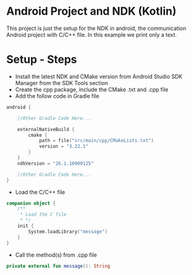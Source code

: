 # Android Project and NDK (Kotlin)

This project is just the setup for the NDK in android, the communication Android project with C/C++ file. In this
example we print only a text.

# Setup - Steps

- Install the latest NDK and CMake version from Android Studio SDK Manager from the SDK Tools
  section
- Create the cpp package, include the CMake .txt and .cpp file
- Add the follow code in Gradle file

```Kotlin
android {

    //Other Gradle Code Here...

    externalNativeBuild {
        cmake {
            path = file("src/main/cpp/CMakeLists.txt")
            version = "3.22.1"
        }
    }
    ndkVersion = "26.1.10909125"

    //Other Gradle Code Here...
}
```

- Load the C/C++ file

```Kotlin
companion object {
    /**
     * Load the C file
     * */
    init {
        System.loadLibrary("message")
    }
}
```

- Call the method(s) from .cpp file

```Kotlin
private external fun message(): String 
```